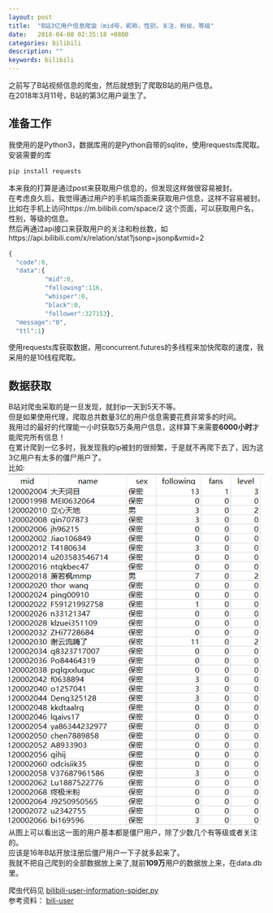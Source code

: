 ```yaml
---
layout: post
title:  "B站3亿用户信息爬虫（mid号，昵称，性别，关注，粉丝，等级"
date:   2018-04-08 02:35:18 +0800
categories: bilibili
description: ""
keywords: bilibili
---
```

之前写了B站视频信息的爬虫，然后就想到了爬取B站的用户信息。    
在2018年3月11号，B站的第3亿用户诞生了。    

## 准备工作
我使用的是Python3，数据库用的是Python自带的sqlite，使用requests库爬取。  
安装需要的库  

```python
pip install requests
```

本来我的打算是通过post来获取用户信息的，但发现这样做很容易被封。    
在考虑良久后，我觉得通过用户的手机端页面来获取用户信息，这样不容易被封。    
比如在手机上访问https://m.bilibili.com/space/2
这个页面，可以获取用户名，性别，等级的信息。    
然后再通过api接口来获取用户的关注和粉丝数，如https://api.bilibili.com/x/relation/stat?jsonp=jsonp&vmid=2    
```javascript
{
  "code":0,
  "data":{
          "mid":0,
          "following":116,
          "whisper":0,
          "black":0,
          "follower":327153},
  "message":"0",
  "ttl":1}
```
使用requests库获取数据，用concurrent.futures的多线程来加快爬取的速度，我采用的是10线程爬取。  


## 数据获取
B站对爬虫采取的是一旦发现，就封ip一天到5天不等。  
但是如果使用代理，爬取总共数量3亿的用户信息需要花费非常多的时间。  
我用过的最好的代理能一小时获取5万条用户信息，这样算下来需要**6000小时**才能爬完所有信息！    
在累计爬到一亿多时，我发现我的ip被封的很频繁，于是就不再爬下去了，因为这3亿用户有太多的僵尸用户了。    
比如:    
![](/images/posts/information.png)    
从图上可以看出这一面的用户基本都是僵尸用户，除了少数几个有等级或者关注的。    
应该是16年B站开放注册后僵尸用户一下子就多起来了。    
我就不把自己爬到的全部数据放上来了,就前**109万**用户的数据放上来，在data.db里。    


爬虫代码见 [bilibili-user-information-spider.py](https://github.com/zhang0peter/bilibili-user-information-spider/blob/master/code.py)  
参考资料： [bili-user](https://github.com/airingursb/bilibili-user/)  

